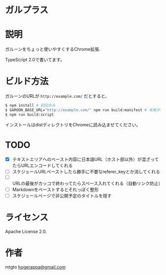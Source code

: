 ガルプラス
====

# 説明
ガルーンをちょっと使いやすくするChrome拡張.

TypeScript 2.0で書いてます。

# ビルド方法
ガルーンのURLが `http://example.com/` だとすると、

```sh
$ npm install # 初回のみ
$ GAROON_BASE_URL="http://example.com/" npm run build:manifest # 末尾がスラッシュで止まっていること.
$ npm run build:script
```

インストールはdistディレクトリをChromeに読み込ませてください。

# TODO
- [x] テキストエリアへのペースト内容に日本語URL（ホスト部以外）が混ざってたらURLエンコードしてくれる
- [ ] スケジュールURLペーストしたら勝手に不要なreferer_keyとか消してくれる
- [ ] URLの最後がカッコで終わってたらスペース入れてくれる（自動リンク防止）
- [ ] Markdownをペーストするとそれっぽく整形
- [ ] スケジュールページで非公開予定のタイトルを隠す

# ライセンス
Apache License 2.0.

# 作者
mtgto <hogerappa@gmail.com>
